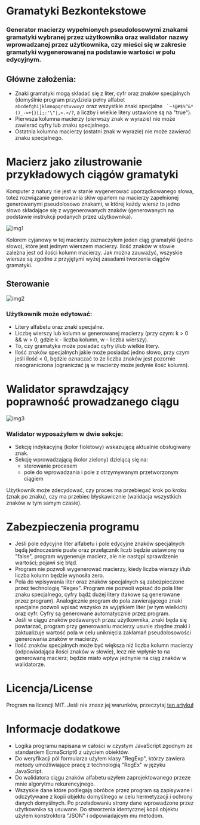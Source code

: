 # Gramatyki Bezkontekstowe

### Generator macierzy wypełnionych pseudolosowymi znakami gramatyki wybranej przez użytkownika oraz walidator nazwy wprowadzanej przez użytkownika, czy mieści się w zakresie gramatyki wygenerowanej na podstawie wartości w polu edycyjnym.

## Główne założenia:
* Znaki gramatyki mogą składać się z liter, cyfr oraz znaków specjalnych (domyślnie program przydziela pełny alfabet `abcdefghijklmnopqrstuvwxyz` oraz wszystkie znaki specjalne `` `~!@#$%^&*()_-=+{}[];:'\"|,<.>/?``, a liczby i wielkie litery ustawione są na "true").
* Pierwsza kolumna macierzy (pierwszy znak w wyrazie) nie może zawierać cyfry lub znaku specjalnego.
* Ostatnia kolumna macierzy (ostatni znak w wyrazie) nie może zawierać znaku specjalnego.

# Macierz jako zilustrowanie przykładowych ciągów gramatyki
Komputer z natury nie jest w stanie wygenerować uporządkowanego słowa, toteż rozwiązanie generowania słów oparłem na macierzy zapełnionej generowanymi pseudolosowo znakami, w której każdy wiersz to jedno słowo składające się z wygenerowanych znaków (generowanych na podstawie instrukcji podanych przez użytkownika).

![img1](https://user-images.githubusercontent.com/61552854/119264429-6e740680-bbe3-11eb-9dc3-cade0dfafb6d.PNG)

Kolorem cyjanowy w tej macierzy zaznaczyłem jeden ciąg gramatyki (jedno słowo), które jest jednym wierszem macierzy. Ilość znaków w słowie zależna jest od ilości kolumn macierzy. Jak można zauważyć, wszyskie wiersze są zgodne z przyjętymi wyżej zasadami tworzenia ciągów gramatyki.

## Sterowanie

![img2](https://user-images.githubusercontent.com/61552854/119259205-6a3cee80-bbcd-11eb-9c4e-d92f3192405e.png)

### Użytkownik może edytować:
* Litery alfabetu oraz znaki specjalne.
* Liczbę wierszy lub kolumn w generowanej macierzy (przy czym: k > 0 && w > 0, gdzie k - liczba kolumn, w - liczba wierszy).
* To, czy gramatyka może posiadać cyfry i/lub wielkie litery.
* Ilość znaków specjalnych jakie może posiadać jedno słowo, przy czym jeśli ilość < 0, będzie oznaczać to że liczba znaków jest pozornie nieograniczona (ograniczać ją w macierzy może jedynie ilość kolumn).

# Walidator sprawdzający poprawność prowadzanego ciągu

![img3](https://user-images.githubusercontent.com/61552854/119265108-d4618d80-bbe5-11eb-8f9c-0abd5a704add.png)

### Walidator wyposażyłem w dwie sekcje: 
- Sekcję indykacyjną (kolor fioletowy) wskazującą aktualnie obsługiwany znak.
- Sekcję wprowadzającą (kolor zielony) dzielącą się na:
  - sterowanie procesem
  - pole do wprowadzania i pole z otrzymywanym przetworzonym ciągiem

Użytkownik może zdecydować, czy proces ma przebiegać krok po kroku (znak po znaku), czy ma przebiec błyskawicznie (walidacja wszystkich znaków w tym samym czasie).

# Zabezpieczenia programu
* Jeśli pole edycyjne liter alfabetu i pole edycyjne znaków specjalnych będą jednocześnie puste oraz przełącznik liczb będzie ustawiony na "false", program wygeneruje macierz, ale nie nastąpi sprawdzenie wartości; pojawi się błąd.
* Program nie pozwoli wygenerować macierzy, kiedy liczba wierszy i/lub liczba kolumn będzie wynosiła zero.
* Pola do wpisywania liter oraz znaków specjalnych są zabezpieczone przez technologię "Regex". Program nie pozwoli wpisać do pola liter znaku specjalnego, cyfry bądź dużej litery (takowe są generowane przez program). Analogicznie program do pola zawierającego znaki specjalne pozwoli wpisać wszysko za wyjątkiem liter (w tym wielkich) oraz cyfr. Cyfry są generowane automatycznie przez program.
* Jeśli w ciągu znaków podawanych przez użytkownika, znaki będa się powtarzać, program przy generowaniu macierzy usunie zbędne znaki i zaktualizuje wartość pola w celu uniknięcia zakłamań pseudolosowości generowania znaków w macierzy.
* Ilość znaków specjalnych może być większa niż liczba kolumn macierzy (odpowiadająca ilości znaków w słowie), lecz nie wpłynie to na generowaną macierz; będzie miało wpływ jednynie na ciąg znaków w walidatorze.

# Licencja/License
Program na licencji MIT. Jeśli nie znasz jej warunków, przeczytaj [ten artykuł](https://en.wikipedia.org/wiki/MIT_License)

# Informacje dodatkowe
* Logika programu napisana w całości w czystym JavaScript zgodnym ze standardem EcmaScript6 z użyciem obiektów.
* Do weryfikacji pól formularza użyłem klasy "RegExp", którzy zawiera metody umożliwiające pracę z technologią "RegEx" w języku JavaScript.
* Do walidatora ciągu znaków alfabetu użyłem zaprojektowanego przeze mnie algorytmu rekurencyjnego.
* Wszyskie dane które podlegają obróbce przez program są zapisywane i odczytywane z kopii objektu domyślnego w celu hermetyzacji i ochrony danych domyślnych. Po przeładowaniu strony dane wprowadzone przez użytkownika są usuwane. Do stworzenia identycznej kopii objektu użyłem konstroktora "JSON" i odpowiadajcym mu metodom.
